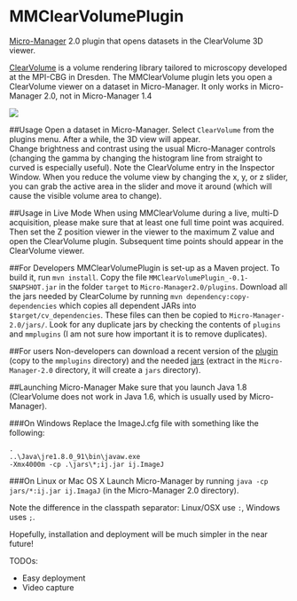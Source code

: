 # MMClearVolumePlugin
[Micro-Manager](http://micro-manager.org) 2.0 plugin that opens datasets in the ClearVolume 3D viewer.  

[ClearVolume](http://fiji.sc/ClearVolume) is a volume rendering library tailored to microscopy developed at the MPI-CBG in Dresden.  The MMClearVolume plugin 
lets you open a ClearVolume viewer on a dataset in Micro-Manager.  It only works in Micro-Manager 2.0, not in Micro-Manager 1.4

![](http://valelab.ucsf.edu/~nstuurman/CV-MM-Desktop.png)

##Usage 
Open a dataset in Micro-Manager.  Select ```ClearVolume``` from the plugins menu.  After a while, the 3D view will appear.  
Change brightness and contrast using the usual Micro-Manager controls (changing the gamma by changing the histogram line
from straight to curved is especially useful).  Note the ClearVolume entry in the Inspector Window.  When you reduce the volume view by changing the x, y, or z slider, you can grab the active area in the slider and move it around (which will 
cause the visible volume area to change).  

##Usage in Live Mode
When using MMClearVolume during a live, multi-D acquisition, please make sure that at least one full time point was acquired.  Then set the Z position viewer in the viewer to the maximum Z value and open the ClearVolume plugin. Subsequent time points should appear in the ClearVolume viewer.  

##For Developers
MMClearVolumePlugin is set-up as a Maven project.  To build it, run ```mvn install```.  Copy the file  ```MMClearVolumePlugin_-0.1-SNAPSHOT.jar``` in the folder 
```target``` to ```Micro-Manager2.0/plugins```.  Download all the jars needed by ClearColume by running ```mvn dependency:copy-dependencies``` which copies all dependent JARs into ```$target/cv_dependencies```. These files can 
then be copied to ```Micro-Manager-2.0/jars/```.  Look for any duplicate jars by checking the contents of ```plugins``` and ```mmplugins``` (I am not sure how important it is to remove duplicates).

##For users
Non-developers can download a recent version of the [plugin](https://valelab.ucsf.edu/~nstuurman/images/MMClearVolumePlugin_-0.1-SNAPSHOT.jar) (copy to the ```mmplugins``` directory) and the needed [jars](https://valelab.ucsf.edu/~nstuurman/images/jars.zip) (extract in the ```Micro-Manager-2.0``` directory, it will create a ```jars``` directory).

##Launching Micro-Manager
Make sure that you launch Java 1.8 (ClearVolume does not work in Java 1.6, which is usually used by Micro-Manager).  

###On Windows
Replace the ImageJ.cfg file with something like the following:

```
.
..\Java\jre1.8.0_91\bin\javaw.exe
-Xmx4000m -cp .\jars\*;ij.jar ij.ImageJ
```

###On Linux or Mac OS X
Launch Micro-Manager by running 
```java -cp jars/*:ij.jar ij.ImagaJ``` 
(in the Micro-Manager 2.0 directory).  

Note the difference in the classpath separator: Linux/OSX use `:`, Windows uses `;`.

Hopefully, installation and deployment will be much simpler in the near future!


TODOs:
* Easy deployment
* Video capture



